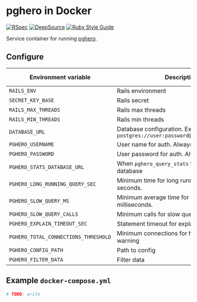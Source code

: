 # pghero in Docker

[![RSpec](https://github.com/evemonk/pghero/actions/workflows/rspec.yml/badge.svg)](https://github.com/evemonk/pghero/actions/workflows/rspec.yml)
[![DeepSource](https://static.deepsource.io/deepsource-badge-light-mini.svg)](https://deepsource.io/gh/evemonk/pghero/?ref=repository-badge)
[![Ruby Style Guide](https://img.shields.io/badge/code_style-standard-brightgreen.svg)](https://github.com/standardrb/standard)

Service container for running [pghero](https://github.com/ankane/pghero).

## Configure

| Environment variable                           | Description                                                                    | Default             | Default in container |
|------------------------------------------------|--------------------------------------------------------------------------------|---------------------|----------------------|
| `RAILS_ENV`                                    | Rails environment                                                              | `development`       | `production`         |
| `SECRET_KEY_BASE`                              | Rails secret                                                                   | not set             | not set              |
| `RAILS_MAX_THREADS`                            | Rails max threads                                                              | `2`                 | as default           |
| `RAILS_MIN_THREADS`                            | Rails min threads                                                              | `2`                 | as default           |
| `DATABASE_URL`                                 | Database configuration. Example: `postgres://user:password@localhost/database` | not set             | not set              |
| `PGHERO_USERNAME`                              | User name for auth. Always set!                                                | not set             | not set              |
| `PGHERO_PASSWORD`                              | User password for auth. Always set!                                            | not set             | not set              |
| `PGHERO_STATS_DATABASE_URL`                    | When `pghero_query_stats` table in another database                            | not set             | not set              |
| `PGHERO_LONG_RUNNING_QUERY_SEC`                | Minimum time for long running queries. In seconds.                             | `60`                | as default           |
| `PGHERO_SLOW_QUERY_MS`                         | Minimum average time for slow queries. In milliseconds.                        | `20`                | as default           |
| `PGHERO_SLOW_QUERY_CALLS`                      | Minimum calls for slow queries                                                 | `100`               | as default           |
| `PGHERO_EXPLAIN_TIMEOUT_SEC`                   | Statement timeout for explain. In seconds.                                     | `10`                | as default           |
| `PGHERO_TOTAL_CONNECTIONS_THRESHOLD`           | Minimum connections for high connections warning                               | `500`               | as default           |
| `PGHERO_CONFIG_PATH`                           | Path to config                                                                 | `config/pghero.yml` | as default           |
| `PGHERO_FILTER_DATA`                           | Filter data                                                                    | not set             | as default           |

## Example `docker-compose.yml`

```yaml
# TODO: write
```
